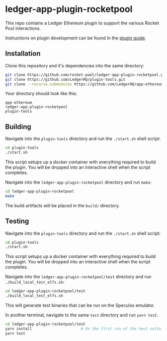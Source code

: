 # ledger-app-plugin-rocketpool

This repo contains a Ledger Ethereum plugin to support the various Rocket Pool interactions.

Instructions on plugin development can be found in the
[plugin guide](https://developers.ledger.com/docs/dapp/nano-plugin/overview/).

## Installation

Clone this repository and it's dependencies into the same directory:

```bash
git clone https://github.com/rocket-pool/ledger-app-plugin-rocketpool.git
git clone https://github.com/LedgerHQ/plugin-tools.git
git clone --recurse-submodules https://github.com/LedgerHQ/app-ethereum.git
```

Your directory should look like this:

```
app-ethereum
ledger-app-plugin-rocketpool
plugin-tools
```

## Building

Navigate into the `plugin-tools` directory and run the `./start.sh` shell script:

```bash
cd plugin-tools
./start.sh
```

This script setups up a docker container with everything required to build the plugin. You will be dropped into an
interactive shell when the script completes.

Navigate into the `ledger-app-plugin-rocketpool` directory and run `make`:

```bash
cd ledger-app-plugin-rocketpool
make
```

The build artifacts will be placed in the `build/` directory.

## Testing

Navigate into the `plugin-tools` directory and run the `./start.sh` shell script:

```bash
cd plugin-tools
./start.sh
```

This script setups up a docker container with everything required to build the plugin. You will be dropped into an
interactive shell when the script completes.

Navigate into the `ledger-app-plugin-rocketpool/test` directory and run `./build_local_test_elfs.sh`:

```bash
cd ledger-app-plugin-rocketpool/test
./build_local_test_elfs.sh
```

This will generate test binaries that can be run on the Speculos emulator.

In another terminal, navigate to the same `test` directory and run `yarn test`. 

```bash
cd ledger-app-plugin-rocketpool/test
yarn install                      # On the first run of the test suite, install dependencies first
yarn test
```

